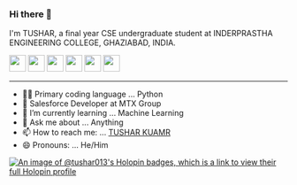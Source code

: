 ### Hi there 👋

 I'm TUSHAR, a final year CSE undergraduate student at INDERPRASTHA ENGINEERING COLLEGE, GHAZIABAD, INDIA.

[<img height="30" src="https://img.shields.io/badge/twitter-%231DA1F2.svg?&style=for-the-badge&logo=twitter&logoColor=white" />][twitter]
<a href="mailto:tushar13@outlook.in" style="text-decoration:none"><img height="30" src = "https://img.shields.io/badge/gmail-c14438?&style=for-the-badge&logo=gmail&logoColor=white"></a>
[<img height="30" src="https://img.shields.io/badge/linkedin-blue.svg?&style=for-the-badge&logo=linkedin&logoColor=white" />][LinkedIn]
[<img height="30" src = "https://img.shields.io/badge/Facebook-036be4.svg?&style=for-the-badge&logo=facebook&logoColor=white">][Facebook]
[<img height="30" src="https://play-lh.googleusercontent.com/9ASiwrVdio0I2i2Sd1UzRczyL81piJoKfKKBoC8PUm2q6565NMQwUJCuNGwH-enhm00" />][Instagram]
[<img height="30" src="https://img.shields.io/website?color=E74C3C&label=Portfolio%20Website&style=flat-square&up_message=TUSHAR%20KUMAR&url=https%3A%2F%2Ftusharkumar.live%2F"/>][TUSHAR KUMAR]

<hr />

[twitter]: https://twitter.com/_tushar13
[gmail]: https://gmail.com
[linkedin]: https://www.linkedin.com/in/tushar-kumar-972761191/
[Facebook]: https://www.facebook.com/profile.php?id=100002767658187
[Instagram]: https://www.instagram.com/tushar.kumar13/
[TUSHAR KUMAR]: https://tushar-013.github.io/TusharPortfolio/


- 👨‍💻 Primary coding language ... Python
- 🏢 Salesforce Developer at MTX Group
- 🌱 I’m currently learning ... Machine Learning
- 💬 Ask me about ... Anything
- 📫 How to reach me: ... [TUSHAR KUAMR](https://tushar-013.github.io/TusharPortfolio/index.html)
- 😄 Pronouns: ... He/Him

  
[![An image of @tushar013's Holopin badges, which is a link to view their full Holopin profile](https://holopin.me/tushar013)](https://holopin.io/@tushar013)

